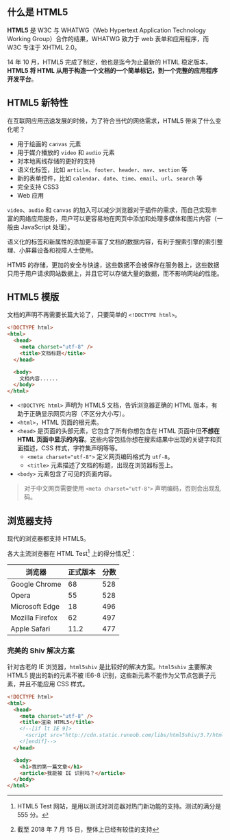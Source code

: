 ## 什么是 HTML5

**HTML5** 是 W3C 与 WHATWG（Web Hypertext Application Technology Working Group）合作的结果，WHATWG 致力于 web 表单和应用程序，而 W3C 专注于 XHTML 2.0。

14 年 10 月，HTML5 完成了制定，他也是迄今为止最新的 HTML 稳定版本，**HTML5 将 HTML 从用于构造一个文档的一个简单标记，到一个完整的应用程序开发平台**。

## HTML5 新特性

在互联网应用迅速发展的时候，为了符合当代的网络需求，HTML5 带来了什么变化呢？

- 用于绘画的 `canvas` 元素
- 用于媒介播放的 `video` 和 `audio` 元素
- 对本地离线存储的更好的支持
- 语义化标签，比如 `article`、`footer`、`header`、`nav`、`section` 等
- 新的表单控件，比如 `calendar`、`date`、`time`、`email`、`url`、`search` 等
- 完全支持 CSS3
- Web 应用

`video`、`audio` 和 `canvas` 的加入可以减少浏览器对于插件的需求，而自己实现丰富的网络应用服务，用户可以更容易地在网页中添加和处理多媒体和图片内容（一般由 JavaScript 处理）。

语义化的标签和新属性的添加更丰富了文档的数据内容，有利于搜索引擎的索引整理、小屏幕设备和视障人士使用。

HTMl5 的存储，更加的安全与快速，这些数据不会被保存在服务器上，这些数据只用于用户请求网站数据上，并且它可以存储大量的数据，而不影响网站的性能。

## HTML5 模版

文档的声明不再需要长篇大论了，只要简单的 `<!DOCTYPE html>`。

```html
<!DOCTYPE html>
<html>
  <head>
    <meta charset="utf-8" />
    <title>文档标题</title>
  </head>

  <body>
    文档内容......
  </body>
</html>
```

- `<!DOCTYPE html>` 声明为 HTML5 文档，告诉浏览器正确的 HTML 版本，有助于正确显示网页内容（不区分大小写）。
- `<html>`，HTML 页面的根元素。
- `<head>` 是页面的头部元素，它包含了所有你想包含在 HTML 页面中但**不想在 HTML 页面中显示的内容**。这些内容包括你想在搜索结果中出现的关键字和页面描述，CSS 样式，字符集声明等等。
  - `<meta charset="utf-8">` 定义网页编码格式为 `utf-8`。
  - `<title>` 元素描述了文档的标题，出现在浏览器标签上。
- `<body>` 元素包含了可见的页面内容。

> 对于中文网页需要使用 `<meta charset="utf-8">` 声明编码，否则会出现乱码。

## 浏览器支持

现代的浏览器都支持 HTML5。

各大主流浏览器在 HTML Test[^htmltest] 上的得分情况[^score]：
[^htmltest]: HTML5 Test 网站，是用以测试对浏览器对热门新功能的支持。测试的满分是 555 分。
[^score]:截至 2018 年 7 月 15 日，整体上已经有较佳的支持

| 浏览器          | 正式版本 | 分数 |
| --------------- | -------- | ---- |
| Google Chrome   | 68       | 528  |
| Opera           | 55       | 528  |
| Microsoft Edge  | 18       | 496  |
| Mozilla Firefox | 62       | 497  |
| Apple Safari    | 11.2     | 477  |

### 完美的 Shiv 解决方案

针对古老的 IE 浏览器，`html5shiv` 是比较好的解决方案。`html5shiv` 主要解决 HTML5 提出的新的元素不被 IE6-8 识别，这些新元素不能作为父节点包裹子元素，并且不能应用 CSS 样式。

```html
<!DOCTYPE html>
<html>
  <head>
    <meta charset="utf-8" />
    <title>渲染 HTML5</title>
    <!--[if lt IE 9]>
      <script src="http://cdn.static.runoob.com/libs/html5shiv/3.7/html5shiv.min.js"></script>
    <![endif]-->
  </head>

  <body>
    <h1>我的第一篇文章</h1>
    <article>我能被 IE 识别吗？</article>
  </body>
</html>
```

